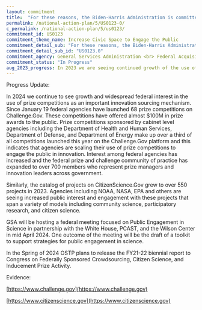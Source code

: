 ```yaml
---
layout: commitment
title:  "For these reasons, the Biden-Harris Administration is committed to supporting citizen science efforts... Looking ahead, most agencies implementing prize competitions and challenges in recent years have indicated that they will continue to leverage such competitions and challenges, and the Biden-Harris Administration will commit to supporting these efforts to stimulate innovation, develop solutions to challenging problems, and advance core Administration and agency priorities."
permalink: /national-action-plan/5/US0123-0/
c_permalink: /national-action-plan/5/us0123/
commitment_id: US0123
commitment_theme_name: Increase Civic Space to Engage the Public
commitment_detail_sub: "For these reasons, the Biden-Harris Administration is committed to supporting citizen science efforts... Looking ahead, most agencies implementing prize competitions and challenges in recent years have indicated that they will continue to leverage such competitions and challenges, and the Biden-Harris Administration will commit to supporting these efforts to stimulate innovation, develop solutions to challenging problems, and advance core Administration and agency priorities."
commitment_detail_sub_id: "US0123.0"
commitment_agency: General Services Administration <br> Federal Acquisition Service / Technology Transformation Services
commitment_status: "In Progress"
aug_2023_progress: In 2023 we are seeing continued growth of the use of prize competitions as an important sourcing mechanism. Since January 19 federal agencies have launched 68 prize competitions on Challenge.Gov. These competitions have offered almost $100M in prize awards to the public. Prize competitions sponsored by cabinet level agencies including the Department of Health and Human Services, Department of Defense, and Department of Energy make up over a third of all competitions launched this year on the Challenge.Gov platform and this indicates that agencies are scaling their use of prize competitions to engage the public in innovation.  Interest among federal agencies has increased and the federal prize and challenge community of practice has expanded to over 700 members who represent prize managers and innovation leaders across government.<br><br>Similarly, the catalog of projects on CitizenScience.Gov has grown to over 500 projects in 2023. Agencies including NOAA, NASA, EPA and others are seeing increased public interest and engagement with these projects that span a variety of models including community science, participatory research, and citizen science.
---
```

Progress Update:

In 2024 we continue to see growth and widespread federal interest in the use of prize competitions as an important innovation sourcing mechanism. Since January 19 federal agencies have launched 68 prize competitions on Challenge.Gov. These competitions have offered almost $100M in prize awards to the public. Prize competitions sponsored by cabinet level agencies including the Department of Health and Human Services, Department of Defense, and Department of Energy make up over a third of all competitions launched this year on the Challenge.Gov platform and this indicates that agencies are scaling their use of prize competitions to engage the public in innovation.  Interest among federal agencies has increased and the federal prize and challenge community of practice has expanded to over 700 members who represent prize managers and innovation leaders across government.

Similarly, the catalog of projects on CitizenScience.Gov grew to over 550 projects in 2023. Agencies including NOAA, NASA, EPA and others are seeing increased public interest and engagement with these projects that span a variety of models including community science, participatory research, and citizen science.

GSA will be hosting a federal meeting focused on Public Engagement in Science in partnership with the White House, PCAST, and the Wilson Center in mid April 2024. One outcome of the meeting will be the draft of a toolkit to support strategies for public engagement in science.

In the Spring of 2024 OSTP plans to release the FY21-22 biennial report to Congress on Federally Sponsored Crowdsourcing, Citizen Science, and Inducement Prize Activity.

Evidence:

[https://www.challenge.gov](https://www.challenge.gov)

[https://www.citizenscience.gov](https://www.citizenscience.gov)